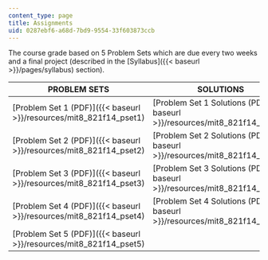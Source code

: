 ```yaml
---
content_type: page
title: Assignments
uid: 0287ebf6-a68d-7bd9-9554-33f603873ccb
---
```


The course grade based on 5 Problem Sets which are due every two weeks and a final project (described in the [Syllabus]({{< baseurl >}}/pages/syllabus) section).

| PROBLEM SETS | SOLUTIONS |
| --- | --- |
| [Problem Set 1 (PDF)]({{< baseurl >}}/resources/mit8_821f14_pset1) | [Problem Set 1 Solutions (PDF)]({{< baseurl >}}/resources/mit8_821f14_pssol1) |
| [Problem Set 2 (PDF)]({{< baseurl >}}/resources/mit8_821f14_pset2) | [Problem Set 2 Solutions (PDF)]({{< baseurl >}}/resources/mit8_821f14_pssol2) |
| [Problem Set 3 (PDF)]({{< baseurl >}}/resources/mit8_821f14_pset3) | [Problem Set 3 Solutions (PDF)]({{< baseurl >}}/resources/mit8_821f14_pssol3) |
| [Problem Set 4 (PDF)]({{< baseurl >}}/resources/mit8_821f14_pset4) | [Problem Set 4 Solutions (PDF)]({{< baseurl >}}/resources/mit8_821f14_pssol4) |
| [Problem Set 5 (PDF)]({{< baseurl >}}/resources/mit8_821f14_pset5) |
